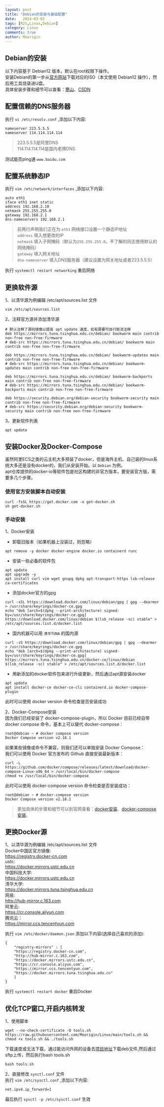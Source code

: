 ```yaml
---
layout: post
title: "Debian的安装与基础配置"
date:   2024-03-02
tags: [R2S,Linux,Debian]
category: Linux
comments: true
author: Moorigin
---
```


## Debian的安装
以下内容基于 Debian12 版本，默认在root权限下操作。  
安装Debian的第一步从[官方网站](https://www.debian.org/releases/bookworm/debian-installer/)下载对应的ISO（本文使用 Debian12 操作），然后用工具烧录进U盘。  
具体安装步骤和细节可以查看：[寒山](https://www.nicvos.com/archives/10.html)、[CSDN](https://blog.csdn.net/weixin_44200186/article/details/131970040)

## 配置信赖的DNS服务器  
执行 `vi /etc/resolv.conf` ,添加以下内容:  
```
nameserver 223.5.5.5
nameserver 114.114.114.114
```
> 223.5.5.5是阿里DNS  
> 114.114.114.114是国内老牌DNS  

测试能否ping通 `www.baidu.com`

## 配置系统静态IP  
执行 `vim /etc/network/interfaces` ,添加以下内容:
```
auto eth1
iface eth1 inet static
address 192.168.2.10
netmask 255.255.255.0
gateway 192.168.2.1
dns-nameservers 192.168.2.1
```
> 前两行声明我们正在为 `eth1` 网络接口设置一个静态IP地址  
> `address` 填入想更改的IP  
> `netmask` 填入子网掩码（默认为`255.255.255.0`，不了解的同志使用默认的网络掩码）  
> `gateway` 填入网关地址  
> `dna-nameserver` 填入DNS服务器（建议设置为网关地址或者223.5.5.5）  

执行 `systemctl restart networking` 重启网络  

## 更换软件源
1、以清华源为例编辑 /etc/apt/sources.list 文件  
```
vim /etc/apt/sources.list
```
2、注释官方源并添加清华源  
```
# 默认注释了源码镜像以提高 apt update 速度，如有需要可自行取消注释
deb https://mirrors.tuna.tsinghua.edu.cn/debian/ bookworm main contrib non-free non-free-firmware
# deb-src https://mirrors.tuna.tsinghua.edu.cn/debian/ bookworm main contrib non-free non-free-firmware

deb https://mirrors.tuna.tsinghua.edu.cn/debian/ bookworm-updates main contrib non-free non-free-firmware
# deb-src https://mirrors.tuna.tsinghua.edu.cn/debian/ bookworm-updates main contrib non-free non-free-firmware

deb https://mirrors.tuna.tsinghua.edu.cn/debian/ bookworm-backports main contrib non-free non-free-firmware
# deb-src https://mirrors.tuna.tsinghua.edu.cn/debian/ bookworm-backports main contrib non-free non-free-firmware

deb https://security.debian.org/debian-security bookworm-security main contrib non-free non-free-firmware
# deb-src https://security.debian.org/debian-security bookworm-security main contrib non-free non-free-firmware
```
3、更新软件列表  
```
apt update
```

## 安装Docker及Docker-Compose
虽然阿里ECS之类的云主机大多预装了docker，但是海外主机、自己装的linux系统大多还是没有docker的，我们从安装开始。以 `Debian` 为例。  
apt仓库提供的docker-io等软件包是社区构建的非官方版本，要安装官方版，需要多几个步骤。
### 使用官方安装脚本自动安装
```
curl -fsSL https://get.docker.com -o get-docker.sh
sh get-docker.sh
```

### 手动安装
1、Docker安装    

- 卸载旧版本（如果机器上没装过，则忽略）

```
apt remove -y docker docker-engine docker.io containerd runc
```

- 安装一些必备的软件包

```
apt update
apt upgrade -y
apt install curl vim wget gnupg dpkg apt-transport-https lsb-release ca-certificates
```

- 添加docker官方的gpg

```
curl -sSL https://download.docker.com/linux/debian/gpg | gpg --dearmor > /usr/share/keyrings/docker-ce.gpg
echo "deb [arch=$(dpkg --print-architecture) signed-by=/usr/share/keyrings/docker-ce.gpg] https://download.docker.com/linux/debian $(lsb_release -sc) stable" > /etc/apt/sources.list.d/docker.list
```

- 国内机器可以用 `清华TUNA` 的国内源

```
curl -sS https://download.docker.com/linux/debian/gpg | gpg --dearmor > /usr/share/keyrings/docker-ce.gpg
echo "deb [arch=$(dpkg --print-architecture) signed-by=/usr/share/keyrings/docker-ce.gpg] https://mirrors.tuna.tsinghua.edu.cn/docker-ce/linux/debian $(lsb_release -sc) stable" > /etc/apt/sources.list.d/docker.list
```

- 用新添加的docker软件包来进行升级更新，然后通过apt源安装docker

```
apt update
apt install docker-ce docker-ce-cli containerd.io docker-compose-plugin
```

此时可以使用 docker version 命令检查是否安装成功

2、Docker-Compose安装  
因为我们已经安装了 docker-compose-plugin，所以 Docker 目前已经自带 docker compose 命令，基本上可以替代 docker-compose：  
```
root@debian ~ # docker compose version
Docker Compose version v2.18.1
```
如果某些镜像或命令不兼容，则我们还可以单独安装 Docker Compose：  
我们可以使用 Docker 官方发布的 Github 直接安装最新版本：  
```
curl -L https://github.com/docker/compose/releases/latest/download/docker-compose-Linux-x86_64 > /usr/local/bin/docker-compose
chmod +x /usr/local/bin/docker-compose
```
此时可以使用 docker-compose version 命令检查是否安装成功：  
```
root@debian ~ # docker-compose version
Docker Compose version v2.18.1
```

> 更加具体的步骤和细节可以到官网查看：[docker安装](https://docs.docker.com/engine/install/debian/)、[docker-compose安装](https://docs.docker.com/compose/install/standalone/)。  

## 更换Docker源
1、以清华源为例编辑 /etc/apt/sources.list 文件  
Docker中国区官方镜像:  
https://registry.docker-cn.com  
ustc:  
https://docker.mirrors.ustc.edu.cn  
中国科技大学:  
https://docker.mirrors.ustc.edu.cn  
清华大学:  
https://docker.mirrors.tuna.tsinghua.edu.cn  
网易:  
http://hub-mirror.c.163.com  
阿里云:  
https://cr.console.aliyun.com  
腾讯云：  
https://mirror.ccs.tencentyun.com  

执行 `vim /etc/docker/daemon.json` 添加以下内容(选择自己喜欢的添加):  
```
{
    "registry-mirrors" : [
    "https://registry.docker-cn.com",
    "http://hub-mirror.c.163.com",
    "https://docker.mirrors.ustc.edu.cn",
    "https://cr.console.aliyun.com",
    "https://mirror.ccs.tencentyun.com",
    "https://docker.mirrors.tuna.tsinghua.edu.cn"
    ]
}
```
执行 `systemctl restart docker` 重启Docker  

## 优化TCP窗口,开启内核转发  
1、使用脚本  
```
wget --no-check-certificate -O tools.sh https://raw.githubusercontent.com/Moorigin/Linux/main/tools.sh && chmod +x tools.sh && ./tools.sh
```
下载速度或无法下载，通过能访问外网的设备去[项目地址](https://github.com/Moorigin/Linux)下载deb文件,然后通过sftp上传，然后执行bash tools.sh  
```
bash tools.sh
```
2、直接修改 `sysctl.conf` 文件  
执行 `vim /etc/sysctl.conf` ,添加以下内容:  
```
net.ipv4.ip_forward=1
```
最后执行 `sysctl -p /etc/sysctl.conf` 生效  

